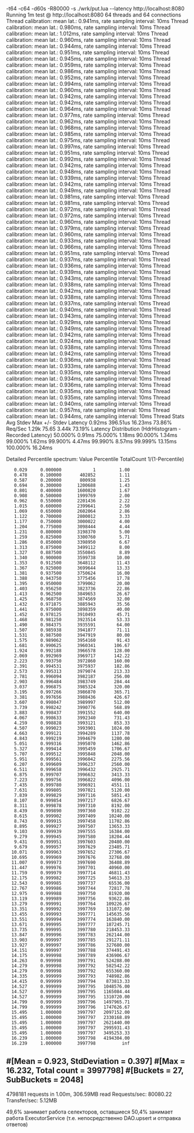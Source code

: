 -t64 -c64 -d60s -R80000 -s ./wrk/put.lua --latency http://localhost:8080
Running 1m test @ http://localhost:8080
  64 threads and 64 connections
  Thread calibration: mean lat.: 0.941ms, rate sampling interval: 10ms
  Thread calibration: mean lat.: 0.980ms, rate sampling interval: 10ms
  Thread calibration: mean lat.: 1.012ms, rate sampling interval: 10ms
  Thread calibration: mean lat.: 0.960ms, rate sampling interval: 10ms
  Thread calibration: mean lat.: 0.944ms, rate sampling interval: 10ms
  Thread calibration: mean lat.: 0.951ms, rate sampling interval: 10ms
  Thread calibration: mean lat.: 0.945ms, rate sampling interval: 10ms
  Thread calibration: mean lat.: 0.959ms, rate sampling interval: 10ms
  Thread calibration: mean lat.: 0.986ms, rate sampling interval: 10ms
  Thread calibration: mean lat.: 0.952ms, rate sampling interval: 10ms
  Thread calibration: mean lat.: 0.994ms, rate sampling interval: 10ms
  Thread calibration: mean lat.: 0.960ms, rate sampling interval: 10ms
  Thread calibration: mean lat.: 0.942ms, rate sampling interval: 10ms
  Thread calibration: mean lat.: 0.942ms, rate sampling interval: 10ms
  Thread calibration: mean lat.: 0.964ms, rate sampling interval: 10ms
  Thread calibration: mean lat.: 0.977ms, rate sampling interval: 10ms
  Thread calibration: mean lat.: 0.962ms, rate sampling interval: 10ms
  Thread calibration: mean lat.: 0.968ms, rate sampling interval: 10ms
  Thread calibration: mean lat.: 0.985ms, rate sampling interval: 10ms
  Thread calibration: mean lat.: 0.975ms, rate sampling interval: 10ms
  Thread calibration: mean lat.: 0.997ms, rate sampling interval: 10ms
  Thread calibration: mean lat.: 0.951ms, rate sampling interval: 10ms
  Thread calibration: mean lat.: 0.992ms, rate sampling interval: 10ms
  Thread calibration: mean lat.: 0.942ms, rate sampling interval: 10ms
  Thread calibration: mean lat.: 0.948ms, rate sampling interval: 10ms
  Thread calibration: mean lat.: 0.939ms, rate sampling interval: 10ms
  Thread calibration: mean lat.: 0.942ms, rate sampling interval: 10ms
  Thread calibration: mean lat.: 0.949ms, rate sampling interval: 10ms
  Thread calibration: mean lat.: 0.981ms, rate sampling interval: 10ms
  Thread calibration: mean lat.: 0.981ms, rate sampling interval: 10ms
  Thread calibration: mean lat.: 0.972ms, rate sampling interval: 10ms
  Thread calibration: mean lat.: 0.972ms, rate sampling interval: 10ms
  Thread calibration: mean lat.: 0.960ms, rate sampling interval: 10ms
  Thread calibration: mean lat.: 0.979ms, rate sampling interval: 10ms
  Thread calibration: mean lat.: 0.960ms, rate sampling interval: 10ms
  Thread calibration: mean lat.: 0.933ms, rate sampling interval: 10ms
  Thread calibration: mean lat.: 0.966ms, rate sampling interval: 10ms
  Thread calibration: mean lat.: 0.951ms, rate sampling interval: 10ms
  Thread calibration: mean lat.: 0.937ms, rate sampling interval: 10ms
  Thread calibration: mean lat.: 0.936ms, rate sampling interval: 10ms
  Thread calibration: mean lat.: 0.939ms, rate sampling interval: 10ms
  Thread calibration: mean lat.: 0.943ms, rate sampling interval: 10ms
  Thread calibration: mean lat.: 0.938ms, rate sampling interval: 10ms
  Thread calibration: mean lat.: 0.942ms, rate sampling interval: 10ms
  Thread calibration: mean lat.: 0.938ms, rate sampling interval: 10ms
  Thread calibration: mean lat.: 0.937ms, rate sampling interval: 10ms
  Thread calibration: mean lat.: 0.940ms, rate sampling interval: 10ms
  Thread calibration: mean lat.: 0.943ms, rate sampling interval: 10ms
  Thread calibration: mean lat.: 0.929ms, rate sampling interval: 10ms
  Thread calibration: mean lat.: 0.949ms, rate sampling interval: 10ms
  Thread calibration: mean lat.: 0.942ms, rate sampling interval: 10ms
  Thread calibration: mean lat.: 0.924ms, rate sampling interval: 10ms
  Thread calibration: mean lat.: 0.938ms, rate sampling interval: 10ms
  Thread calibration: mean lat.: 0.942ms, rate sampling interval: 10ms
  Thread calibration: mean lat.: 0.936ms, rate sampling interval: 10ms
  Thread calibration: mean lat.: 0.933ms, rate sampling interval: 10ms
  Thread calibration: mean lat.: 0.935ms, rate sampling interval: 10ms
  Thread calibration: mean lat.: 0.934ms, rate sampling interval: 10ms
  Thread calibration: mean lat.: 0.936ms, rate sampling interval: 10ms
  Thread calibration: mean lat.: 0.935ms, rate sampling interval: 10ms
  Thread calibration: mean lat.: 0.935ms, rate sampling interval: 10ms
  Thread calibration: mean lat.: 0.940ms, rate sampling interval: 10ms
  Thread calibration: mean lat.: 0.957ms, rate sampling interval: 10ms
  Thread calibration: mean lat.: 0.944ms, rate sampling interval: 10ms
  Thread Stats   Avg      Stdev     Max   +/- Stdev
    Latency     0.92ms  396.51us  16.23ms   73.86%
    Req/Sec     1.29k    75.65     3.44k    73.19%
  Latency Distribution (HdrHistogram - Recorded Latency)
 50.000%    0.91ms
 75.000%    1.18ms
 90.000%    1.34ms
 99.000%    1.62ms
 99.900%    4.47ms
 99.990%    8.57ms
 99.999%   13.15ms
100.000%   16.24ms

  Detailed Percentile spectrum:
       Value   Percentile   TotalCount 1/(1-Percentile)

       0.029     0.000000            1         1.00
       0.478     0.100000       402852         1.11
       0.587     0.200000       800938         1.25
       0.694     0.300000      1200688         1.43
       0.801     0.400000      1600820         1.67
       0.908     0.500000      1999769         2.00
       0.962     0.550000      2201436         2.22
       1.015     0.600000      2399641         2.50
       1.069     0.650000      2602064         2.86
       1.122     0.700000      2800012         3.33
       1.177     0.750000      3000022         4.00
       1.204     0.775000      3098444         4.44
       1.231     0.800000      3198370         5.00
       1.259     0.825000      3300760         5.71
       1.286     0.850000      3398950         6.67
       1.313     0.875000      3499112         8.00
       1.327     0.887500      3550845         8.89
       1.340     0.900000      3599738        10.00
       1.353     0.912500      3648112        11.43
       1.367     0.925000      3699644        13.33
       1.381     0.937500      3750624        16.00
       1.388     0.943750      3775456        17.78
       1.395     0.950000      3799062        20.00
       1.403     0.956250      3823736        22.86
       1.413     0.962500      3849653        26.67
       1.425     0.968750      3874569        32.00
       1.432     0.971875      3885943        35.56
       1.441     0.975000      3898359        40.00
       1.452     0.978125      3910493        45.71
       1.468     0.981250      3923514        53.33
       1.490     0.984375      3935591        64.00
       1.507     0.985938      3941877        71.11
       1.531     0.987500      3947919        80.00
       1.575     0.989062      3954160        91.43
       1.681     0.990625      3960341       106.67
       1.924     0.992188      3966578       128.00
       2.069     0.992969      3969717       142.22
       2.223     0.993750      3972860       160.00
       2.391     0.994531      3975937       182.86
       2.573     0.995313      3979074       213.33
       2.781     0.996094      3982187       256.00
       2.903     0.996484      3983749       284.44
       3.037     0.996875      3985324       320.00
       3.195     0.997266      3986870       365.71
       3.381     0.997656      3988436       426.67
       3.607     0.998047      3989997       512.00
       3.739     0.998242      3990776       568.89
       3.883     0.998437      3991552       640.00
       4.067     0.998633      3992340       731.43
       4.259     0.998828      3993121       853.33
       4.507     0.999023      3993901      1024.00
       4.663     0.999121      3994289      1137.78
       4.843     0.999219      3994679      1280.00
       5.051     0.999316      3995070      1462.86
       5.327     0.999414      3995459      1706.67
       5.707     0.999512      3995848      2048.00
       5.951     0.999561      3996042      2275.56
       6.207     0.999609      3996237      2560.00
       6.511     0.999658      3996432      2925.71
       6.875     0.999707      3996632      3413.33
       7.223     0.999756      3996822      4096.00
       7.435     0.999780      3996921      4551.11
       7.631     0.999805      3997021      5120.00
       7.839     0.999829      3997116      5851.43
       8.107     0.999854      3997217      6826.67
       8.311     0.999878      3997310      8192.00
       8.439     0.999890      3997360      9102.22
       8.615     0.999902      3997409     10240.00
       8.743     0.999915      3997458     11702.86
       8.895     0.999927      3997507     13653.33
       9.103     0.999939      3997555     16384.00
       9.279     0.999945      3997580     18204.44
       9.431     0.999951      3997603     20480.00
       9.679     0.999957      3997629     23405.71
      10.071     0.999963      3997652     27306.67
      10.695     0.999969      3997676     32768.00
      11.007     0.999973      3997690     36408.89
      11.447     0.999976      3997701     40960.00
      11.759     0.999979      3997714     46811.43
      12.175     0.999982      3997725     54613.33
      12.543     0.999985      3997737     65536.00
      12.767     0.999986      3997744     72817.78
      12.975     0.999988      3997750     81920.00
      13.119     0.999989      3997756     93622.86
      13.279     0.999991      3997764    109226.67
      13.351     0.999992      3997769    131072.00
      13.455     0.999993      3997771    145635.56
      13.551     0.999994      3997774    163840.00
      13.671     0.999995      3997777    187245.71
      13.735     0.999995      3997780    218453.33
      13.847     0.999996      3997783    262144.00
      13.903     0.999997      3997785    291271.11
      13.927     0.999997      3997786    327680.00
      14.151     0.999997      3997788    374491.43
      14.175     0.999998      3997789    436906.67
      14.263     0.999998      3997791    524288.00
      14.279     0.999998      3997792    582542.22
      14.279     0.999998      3997792    655360.00
      14.335     0.999999      3997793    748982.86
      14.415     0.999999      3997794    873813.33
      14.527     0.999999      3997795   1048576.00
      14.527     0.999999      3997795   1165084.44
      14.527     0.999999      3997795   1310720.00
      14.799     0.999999      3997796   1497965.71
      14.799     0.999999      3997796   1747626.67
      15.495     1.000000      3997797   2097152.00
      15.495     1.000000      3997797   2330168.89
      15.495     1.000000      3997797   2621440.00
      15.495     1.000000      3997797   2995931.43
      15.495     1.000000      3997797   3495253.33
      16.239     1.000000      3997798   4194304.00
      16.239     1.000000      3997798          inf
#[Mean    =        0.923, StdDeviation   =        0.397]
#[Max     =       16.232, Total count    =      3997798]
#[Buckets =           27, SubBuckets     =         2048]
----------------------------------------------------------
  4798181 requests in 1.00m, 306.59MB read
Requests/sec:  80080.22
Transfer/sec:      5.12MB

49,6% занимает работа селекторов, оставшиеся 50,4% занимает работа ExecutorService (т.е. непосредственно DAO.upsert и отправка ответов)
